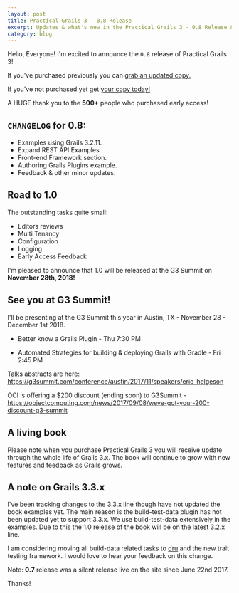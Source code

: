 ```yaml
---
layout: post
title: Practical Grails 3 - 0.8 Release
excerpt: Updates & what's new in the Practical Grails 3 - 0.8 Release & Road to 1.0
category: blog
---
```


Hello, Everyone! I'm excited to announce the `0.8` release of Practical Grails 3!

If you've purchased previously you can [grab an updated copy.](https://www.grails3book.com/resend.html)

If you've not purchased yet get [your copy today!](https://www.grails3book.com/early-access.html)

A HUGE thank you to the **500+** people who purchased early access!

## `CHANGELOG` for **0.8**:

* Examples using Grails 3.2.11.
* Expand REST API Examples.
* Front-end Framework section.
* Authoring Grails Plugins example.
* Feedback & other minor updates.

## Road to 1.0

The outstanding tasks quite small:

* Editors reviews
* Multi Tenancy
* Configuration
* Logging
* Early Access Feedback

I'm pleased to announce that 1.0 will be released at the G3 Summit on **November 28th, 2018!**

## See you at G3 Summit!

I'll be presenting at the G3 Summit this year in Austin, TX - November 28 - December 1st 2018.

* Better know a Grails Plugin - Thu 7:30 PM

* Automated Strategies for building & deploying Grails with Gradle - Fri 2:45 PM

Talks abstracts are here: https://g3summit.com/conference/austin/2017/11/speakers/eric_helgeson

OCI is offering a $200 discount (ending soon) to G3Summit - https://objectcomputing.com/news/2017/09/08/weve-got-your-200-discount-g3-summit

## A living book

Please note when you purchase Practical Grails 3 you will receive update through the whole life of Grails 3.x. The book will continue to grow with new features and feedback as Grails grows.

## A note on Grails 3.3.x

I've been tracking changes to the 3.3.x line though have not updated the book examples yet. The main reason is the build-test-data plugin has not been updated yet to support 3.3.x. We use build-test-data extensively in the examples. Due to this the 1.0 release of the book will be on the latest 3.2.x line.

I am considering moving all build-data related tasks to [dru](https://github.com/agorapulse/dru) and the new trait testing framework. I would love to hear your feedback on this change.

Note: **0.7** release was a silent release live on the site since June 22nd 2017.

Thanks!
